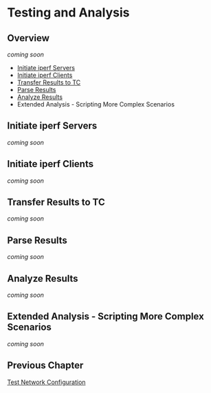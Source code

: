 # Testing and Analysis
## Overview
_coming soon_

* [Initiate iperf Servers](https://github.com/UCaNLabUMB/Testbed_Controller/blob/main/Documentation/Testing.md#initiate-iperf-servers)
* [Initiate iperf Clients](https://github.com/UCaNLabUMB/Testbed_Controller/blob/main/Documentation/Testing.md#initiate-iperf-clients)
* [Transfer Results to TC](https://github.com/UCaNLabUMB/Testbed_Controller/blob/main/Documentation/Testing.md#transfer-results-to-tc)
* [Parse Results](https://github.com/UCaNLabUMB/Testbed_Controller/blob/main/Documentation/Testing.md#parse-results)
* [Analyze Results](https://github.com/UCaNLabUMB/Testbed_Controller/blob/main/Documentation/Testing.md#analyze-results)
* Extended Analysis - Scripting More Complex Scenarios


## Initiate iperf Servers
_coming soon_


## Initiate iperf Clients
_coming soon_


## Transfer Results to TC
_coming soon_


## Parse Results
_coming soon_


## Analyze Results
_coming soon_


## Extended Analysis - Scripting More Complex Scenarios
_coming soon_


## Previous Chapter
[Test Network Configuration](https://github.com/UCaNLabUMB/Testbed_Controller/blob/main/Documentation/Config_Test_Net.md)